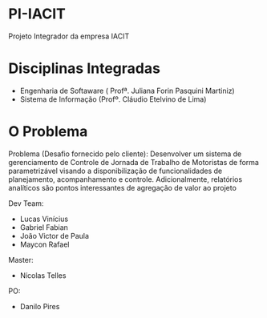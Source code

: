# PI-IACIT
Projeto Integrador da empresa IACIT 

# Disciplinas Integradas
- Engenharia de Softaware ( Profª. Juliana Forin Pasquini Martiniz) 
- Sistema de Informação (Profº. Cláudio Etelvino de Lima)

# O Problema
Problema (Desafio fornecido pelo cliente): Desenvolver um sistema de gerenciamento de Controle de Jornada de Trabalho de Motoristas de forma parametrizável visando a disponibilização de funcionalidades de planejamento, acompanhamento e controle. Adicionalmente, relatórios analíticos são pontos interessantes de agregação de valor ao projeto



Dev Team:
- Lucas Vinícius
- Gabriel Fabian 
- João Victor de Paula
- Maycon Rafael

Master:
- Nícolas Telles

PO: 
 - Danilo Pires
